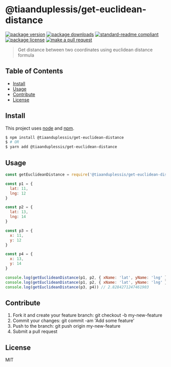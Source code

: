 
# @tiaanduplessis/get-euclidean-distance
[![package version](https://img.shields.io/npm/v/@tiaanduplessis/get-euclidean-distance.svg?style=flat-square)](https://npmjs.org/package/@tiaanduplessis/get-euclidean-distance)
[![package downloads](https://img.shields.io/npm/dm/@tiaanduplessis/get-euclidean-distance.svg?style=flat-square)](https://npmjs.org/package/@tiaanduplessis/get-euclidean-distance)
[![standard-readme compliant](https://img.shields.io/badge/readme%20style-standard-brightgreen.svg?style=flat-square)](https://github.com/RichardLitt/standard-readme)
[![package license](https://img.shields.io/npm/l/@tiaanduplessis/get-euclidean-distance.svg?style=flat-square)](https://npmjs.org/package/@tiaanduplessis/get-euclidean-distance)
[![make a pull request](https://img.shields.io/badge/PRs-welcome-brightgreen.svg?style=flat-square)](http://makeapullrequest.com)

> Get distance between two coordinates using euclidean distance formula

## Table of Contents

- [Install](#install)
- [Usage](#usage)
- [Contribute](#contribute)
- [License](#License)

## Install

This project uses [node](https://nodejs.org) and [npm](https://www.npmjs.com). 

```sh
$ npm install @tiaanduplessis/get-euclidean-distance
$ # OR
$ yarn add @tiaanduplessis/get-euclidean-distance
```

## Usage

```js
const getEuclideanDistance = require('@tiaanduplessis/get-euclidean-distance')

const p1 = {
  lat: 11,
  lng: 12
}

const p2 = {
  lat: 13,
  lng: 14
}

const p3 = {
  x: 11,
  y: 12
}

const p4 = {
  x: 13,
  y: 14
}

console.log(getEuclideanDistance(p1, p2, { xName: 'lat', yName: 'lng' })) // 2.8284271247461903
console.log(getEuclideanDistance(p1, p2, { xName: 'lat', yName: 'lng' })) // 2.8284271247461903
console.log(getEuclideanDistance(p3, p4)) // 2.8284271247461903

```

## Contribute

1. Fork it and create your feature branch: git checkout -b my-new-feature
2. Commit your changes: git commit -am 'Add some feature'
3. Push to the branch: git push origin my-new-feature 
4. Submit a pull request

## License

MIT
    